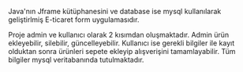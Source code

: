 Java'nın Jframe kütüphanesini ve database ise mysql kullanılarak geliştirlmiş E-ticaret form uygulamasıdır.

Proje admin ve kullanıcı olarak 2 kısımdan oluşmaktadır. Admin ürün ekleyebilir, silebilir, güncelleyebilir.
Kullanıcı ise gerekli bilgiler ile kayıt olduktan sonra ürünleri sepete ekleyip alışverişini tamamlayabilir.
Tüm bilgiler mysql veritabanında tutulmaktadır.
